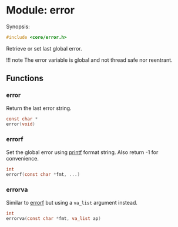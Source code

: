 # Module: error

Synopsis:

```c
#include <core/error.h>
```

Retrieve or set last global error.

!!! note
    The error variable is global and not thread safe nor reentrant.

## Functions

### error

Return the last error string.

```c
const char *
error(void)
```

### errorf

Set the global error using [printf][] format string. Also return -1 for
convenience.

```c
int
errorf(const char *fmt, ...)
```

### errorva

Similar to [errorf](#errorf) but using a `va_list` argument instead.

```c
int
errorva(const char *fmt, va_list ap)
```

[printf]: https://en.cppreference.com/w/c/io/fprintf
